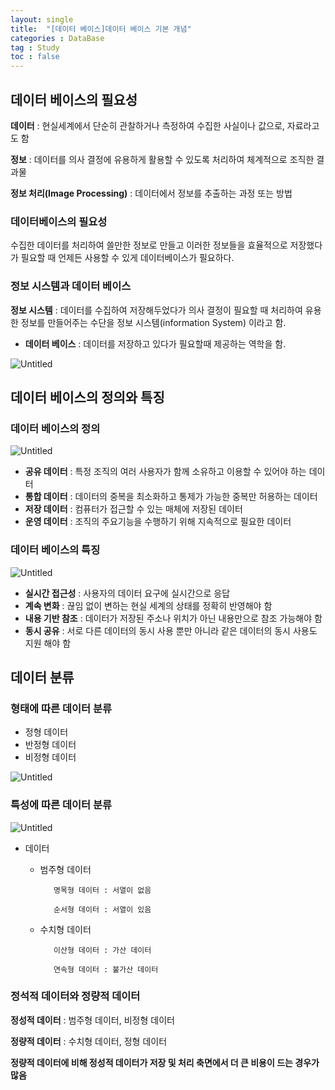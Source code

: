 ```yaml
---
layout: single
title:  "[데이터 베이스]데이터 베이스 기본 개념"
categories : DataBase
tag : Study
toc : false
---
```


## 데이터 베이스의 필요성

**데이터** : 현실세계에서 단순히 관찰하거나 측정하여 수집한 사실이나 값으로, 자료라고도 함

**정보** : 데이터를 의사 결정에 유용하게 활용할 수 있도록 처리하여 체계적으로 조직한 결과물

**정보 처리(Image Processing)** : 데이터에서 정보를 추출하는 과정 또는 방법

### 데이터베이스의 필요성

수집한 데이터를 처리하여 쓸만한 정보로 만들고 이러한 정보들을 효율적으로 저장했다가 필요할 때 언제든 사용할 수 있게 데이터베이스가 필요하다.

### 정보 시스템과 데이터 베이스

**정보 시스템** : 데이터를 수집하여 저장해두었다가 의사 결정이 필요할 때 처리하여 유용한 정보를 만들어주는 수단을 정보 시스템(information System) 이라고 함.

- **데이터 베이스** : 데이터를 저장하고 있다가 필요할때 제공하는 역학을 함.

![Untitled](../../images/2023-03-17-Database/2023-03-17-1.png)



## 데이터 베이스의 정의와 특징

### 데이터 베이스의 정의

![Untitled](../../images/2023-03-17-Database/2023-03-17-2.png)

- **공유 데이터** : 특정 조직의 여러 사용자가 함께 소유하고 이용할 수 있어야 하는 데이터
- **통합 데이터** : 데이터의 중복을 최소화하고 통제가 가능한 중복만 허용하는 데이터
- **저장 데이터** : 컴퓨터가 접근할 수 있는 매체에 저장된 데이터
- **운영 데이터** : 조직의 주요기능을 수행하기 위해 지속적으로 필요한 데이터

### 데이터 베이스의 특징

![Untitled](../../images/2023-03-17-Database/2023-03-17-3.png)

- **실시간 접근성** : 사용자의 데이터 요구에 실시간으로 응답
- **계속 변화** : 끊임 없이 변하는 현실 세계의 상태를 정확히 반영해야 함
- **내용 기반 참조** : 데이터가 저장된 주소나 위치가 아닌 내용만으로 참조 가능해야 함
- **동시 공유** : 서로 다른 데이터의 동시 사용 뿐만 아니라 같은 데이터의 동시 사용도 지원 해야 함



## 데이터 분류

### 형태에 따른 데이터 분류

- 정형 데이터
- 반정형 데이터
- 비정형 데이터

![Untitled](../../images/2023-03-17-Database/2023-03-17-4.png)

### 특성에 따른 데이터 분류

![Untitled](../../images/2023-03-17-Database/2023-03-17-5.png)

- 데이터
    - 범주형 데이터
        
             명목형 데이터 : 서열이 없음
        
             순서형 데이터 : 서열이 있음
        
    - 수치형 데이터
        
             이산형 데이터 : 가산 데이터
        
             연속형 데이터 : 불가산 데이터
        
    

### 정석적 데이터와 정량적 데이터

**정성적 데이터** : 범주형 데이터, 비정형 데이터

**정량적 데이터** : 수치형 데이터, 정형 데이터

**정량적 데이터에 비해 정성적 데이터가 저장 및 처리 축면에서 더 큰 비용이 드는 경우가 많음**

